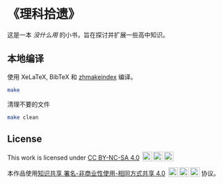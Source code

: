 # 《理科拾遗》

这是一本 *没什么用* 的小书，旨在探讨并扩展一些高中知识。

## 本地编译

使用 XeLaTeX, BibTeX 和 [zhmakeindex](https://github.com/leo-liu/zhmakeindex) 编译。

```bash
make
```

清理不要的文件
```bash
make clean
```

## License
This work is licensed under [CC BY-NC-SA 4.0](https://creativecommons.org/licenses/by-nc-sa/4.0/?ref=chooser-v1)
<img style="height:22px!important;margin-left:3px;vertical-align:text-bottom;" src="https://mirrors.creativecommons.org/presskit/icons/by.svg?ref=chooser-v1" alt=""><img style="height:22px!important;margin-left:3px;vertical-align:text-bottom;" src="https://mirrors.creativecommons.org/presskit/icons/nc.svg?ref=chooser-v1" alt=""><img style="height:22px!important;margin-left:3px;vertical-align:text-bottom;" src="https://mirrors.creativecommons.org/presskit/icons/sa.svg?ref=chooser-v1" alt=""></a>

本作品使用[知识共享 署名-非商业性使用-相同方式共享 4.0](https://creativecommons.org/licenses/by-nc-sa/4.0/deed.zh-hans)
<img style="height:22px!important;margin-left:3px;vertical-align:text-bottom;" src="https://mirrors.creativecommons.org/presskit/icons/by.svg?ref=chooser-v1" alt=""><img style="height:22px!important;margin-left:3px;vertical-align:text-bottom;" src="https://mirrors.creativecommons.org/presskit/icons/nc.svg?ref=chooser-v1" alt=""><img style="height:22px!important;margin-left:3px;vertical-align:text-bottom;" src="https://mirrors.creativecommons.org/presskit/icons/sa.svg?ref=chooser-v1" alt=""></a>
协议。

